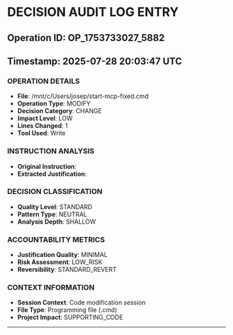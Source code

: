 # DECISION AUDIT LOG ENTRY
## Operation ID: OP_1753733027_5882
## Timestamp: 2025-07-28 20:03:47 UTC

### OPERATION DETAILS
- **File**: /mnt/c/Users/josep/start-mcp-fixed.cmd
- **Operation Type**: MODIFY
- **Decision Category**: CHANGE
- **Impact Level**: LOW
- **Lines Changed**: 1
- **Tool Used**: Write

### INSTRUCTION ANALYSIS
- **Original Instruction**: 
- **Extracted Justification**: 

### DECISION CLASSIFICATION
- **Quality Level**: STANDARD
- **Pattern Type**: NEUTRAL
- **Analysis Depth**: SHALLOW

### ACCOUNTABILITY METRICS
- **Justification Quality**: MINIMAL
- **Risk Assessment**: LOW_RISK
- **Reversibility**: STANDARD_REVERT

### CONTEXT INFORMATION
- **Session Context**: Code modification session
- **File Type**: Programming file (.cmd)
- **Project Impact**: SUPPORTING_CODE

---
